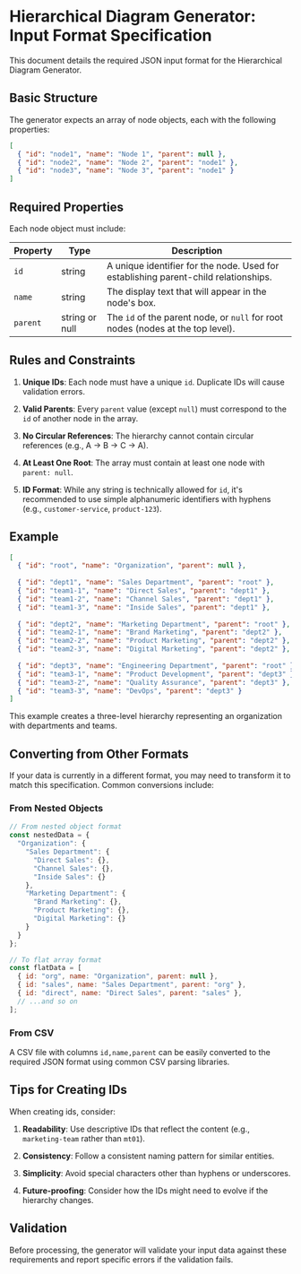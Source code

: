 # Hierarchical Diagram Generator: Input Format Specification

This document details the required JSON input format for the Hierarchical Diagram Generator.

## Basic Structure

The generator expects an array of node objects, each with the following properties:

```json
[
  { "id": "node1", "name": "Node 1", "parent": null },
  { "id": "node2", "name": "Node 2", "parent": "node1" },
  { "id": "node3", "name": "Node 3", "parent": "node1" }
]
```

## Required Properties

Each node object must include:

| Property | Type | Description |
|----------|------|-------------|
| `id`     | string | A unique identifier for the node. Used for establishing parent-child relationships. |
| `name`   | string | The display text that will appear in the node's box. |
| `parent` | string or null | The `id` of the parent node, or `null` for root nodes (nodes at the top level). |

## Rules and Constraints

1. **Unique IDs**: Each node must have a unique `id`. Duplicate IDs will cause validation errors.

2. **Valid Parents**: Every `parent` value (except `null`) must correspond to the `id` of another node in the array.

3. **No Circular References**: The hierarchy cannot contain circular references (e.g., A → B → C → A).

4. **At Least One Root**: The array must contain at least one node with `parent: null`.

5. **ID Format**: While any string is technically allowed for `id`, it's recommended to use simple alphanumeric identifiers with hyphens (e.g., `customer-service`, `product-123`).

## Example

```json
[
  { "id": "root", "name": "Organization", "parent": null },
  
  { "id": "dept1", "name": "Sales Department", "parent": "root" },
  { "id": "team1-1", "name": "Direct Sales", "parent": "dept1" },
  { "id": "team1-2", "name": "Channel Sales", "parent": "dept1" },
  { "id": "team1-3", "name": "Inside Sales", "parent": "dept1" },
  
  { "id": "dept2", "name": "Marketing Department", "parent": "root" },
  { "id": "team2-1", "name": "Brand Marketing", "parent": "dept2" },
  { "id": "team2-2", "name": "Product Marketing", "parent": "dept2" },
  { "id": "team2-3", "name": "Digital Marketing", "parent": "dept2" },
  
  { "id": "dept3", "name": "Engineering Department", "parent": "root" },
  { "id": "team3-1", "name": "Product Development", "parent": "dept3" },
  { "id": "team3-2", "name": "Quality Assurance", "parent": "dept3" },
  { "id": "team3-3", "name": "DevOps", "parent": "dept3" }
]
```

This example creates a three-level hierarchy representing an organization with departments and teams.

## Converting from Other Formats

If your data is currently in a different format, you may need to transform it to match this specification. Common conversions include:

### From Nested Objects

```javascript
// From nested object format
const nestedData = {
  "Organization": {
    "Sales Department": {
      "Direct Sales": {},
      "Channel Sales": {},
      "Inside Sales": {}
    },
    "Marketing Department": {
      "Brand Marketing": {},
      "Product Marketing": {},
      "Digital Marketing": {}
    }
  }
};

// To flat array format
const flatData = [
  { id: "org", name: "Organization", parent: null },
  { id: "sales", name: "Sales Department", parent: "org" },
  { id: "direct", name: "Direct Sales", parent: "sales" },
  // ...and so on
];
```

### From CSV

A CSV file with columns `id,name,parent` can be easily converted to the required JSON format using common CSV parsing libraries.

## Tips for Creating IDs

When creating ids, consider:

1. **Readability**: Use descriptive IDs that reflect the content (e.g., `marketing-team` rather than `mt01`).

2. **Consistency**: Follow a consistent naming pattern for similar entities.

3. **Simplicity**: Avoid special characters other than hyphens or underscores.

4. **Future-proofing**: Consider how the IDs might need to evolve if the hierarchy changes.

## Validation

Before processing, the generator will validate your input data against these requirements and report specific errors if the validation fails.
